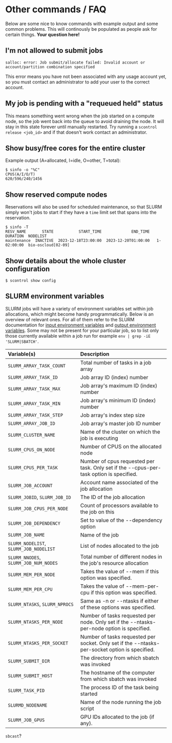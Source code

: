 # Other commands / FAQ
Below are some nice to know commands with example output and some common problems. This will continously be populated as people ask for certain things. **Your question here!**

## I'm not allowed to submit jobs
```
salloc: error: Job submit/allocate failed: Invalid account or account/partition combination specified
```

This error means you have not been associated with any usage account yet, so you must contact an administrator to add your user to the correct account.

## My job is pending with a "requeued held" status
This means something went wrong when the job started on a compute node, so the job went back into the queue to avoid draining the node. It will stay in this state forever until manually restarted. Try running a `scontrol release <job_id>` and if that doesn't work contact an administrator.

## Show busy/free cores for the entire cluster
Example output (A=allocated, I=idle, O=other, T=total):
```
$ sinfo -o "%C"
CPUS(A/I/O/T)
620/596/240/1456
```

## Show reserved compute nodes
Reservations will also be used for scheduled maintenance, so that SLURM simply won't jobs to start if they have a `time` limit set that spans into the reservation.
```
$ sinfo -T
RESV_NAME       STATE           START_TIME             END_TIME     DURATION  NODELIST
maintenance  INACTIVE  2023-12-18T23:00:00  2023-12-20T01:00:00   1-02:00:00  bio-oscloud[02-09]
```

## Show details about the whole cluster configuration
```
$ scontrol show config
```

## SLURM environment variables
SLURM jobs will have a variety of environment variables set within job allocations, which might become handy programmatically. Below is an overview of relevant ones. For all of them refer to the SLURM documentation for [input environment variables](https://slurm.schedmd.com/archive/slurm-23.02.6/sbatch.html#SECTION_INPUT-ENVIRONMENT-VARIABLES) and [output environment variables](https://slurm.schedmd.com/archive/slurm-23.02.6/sbatch.html#SECTION_OUTPUT-ENVIRONMENT-VARIABLES). Some may not be present for your particular job, so to list only those currently available within a job run for example `env | grep -iE 'SLURM|SBATCH'`.

| Variable(s) | Description |
| :--- | :--- |
| `SLURM_ARRAY_TASK_COUNT` | Total number of tasks in a job array |
| `SLURM_ARRAY_TASK_ID` | Job array ID (index) number |
| `SLURM_ARRAY_TASK_MAX` | Job array's maximum ID (index) number |
| `SLURM_ARRAY_TASK_MIN` | Job array's minimum ID (index) number |
| `SLURM_ARRAY_TASK_STEP` | Job array's index step size |
| `SLURM_ARRAY_JOB_ID` | Job array's master job ID number |
| `SLURM_CLUSTER_NAME` | Name of the cluster on which the job is executing |
| `SLURM_CPUS_ON_NODE` | Number of CPUS on the allocated node |
| `SLURM_CPUS_PER_TASK` | Number of cpus requested per task. Only set if the --cpus-per-task option is specified. |
| `SLURM_JOB_ACCOUNT` | Account name associated of the job allocation |
| `SLURM_JOBID`, `SLURM_JOB_ID` | The ID of the job allocation |
| `SLURM_JOB_CPUS_PER_NODE` | Count of processors available to the job on this  |node.
| `SLURM_JOB_DEPENDENCY` | Set to value of the --dependency option |
| `SLURM_JOB_NAME` | Name of the job |
| `SLURM_NODELIST`, `SLURM_JOB_NODELIST` | List of nodes allocated to the job |
| `SLURM_NNODES`, `SLURM_JOB_NUM_NODES` | Total number of different nodes in the job's resource allocation |
| `SLURM_MEM_PER_NODE` | Takes the value of --mem if this option was specified. |
| `SLURM_MEM_PER_CPU` | Takes the value of --mem-per-cpu if this option was specified. |
| `SLURM_NTASKS`, `SLURM_NPROCS` | Same as -n or --ntasks if either of these options was specified. |
| `SLURM_NTASKS_PER_NODE` | Number of tasks requested per node. Only set if the --ntasks-per-node option is specified. |
| `SLURM_NTASKS_PER_SOCKET` | Number of tasks requested per socket. Only set if the --ntasks-per-socket option is specified. |
| `SLURM_SUBMIT_DIR` | The directory from which sbatch was invoked |
| `SLURM_SUBMIT_HOST` | The hostname of the computer from which sbatch was invoked |
| `SLURM_TASK_PID` | The process ID of the task being started |
| `SLURMD_NODENAME` | Name of the node running the job script |
| `SLURM_JOB_GPUS` | GPU IDs allocated to the job (if any). |

`sbcast`?